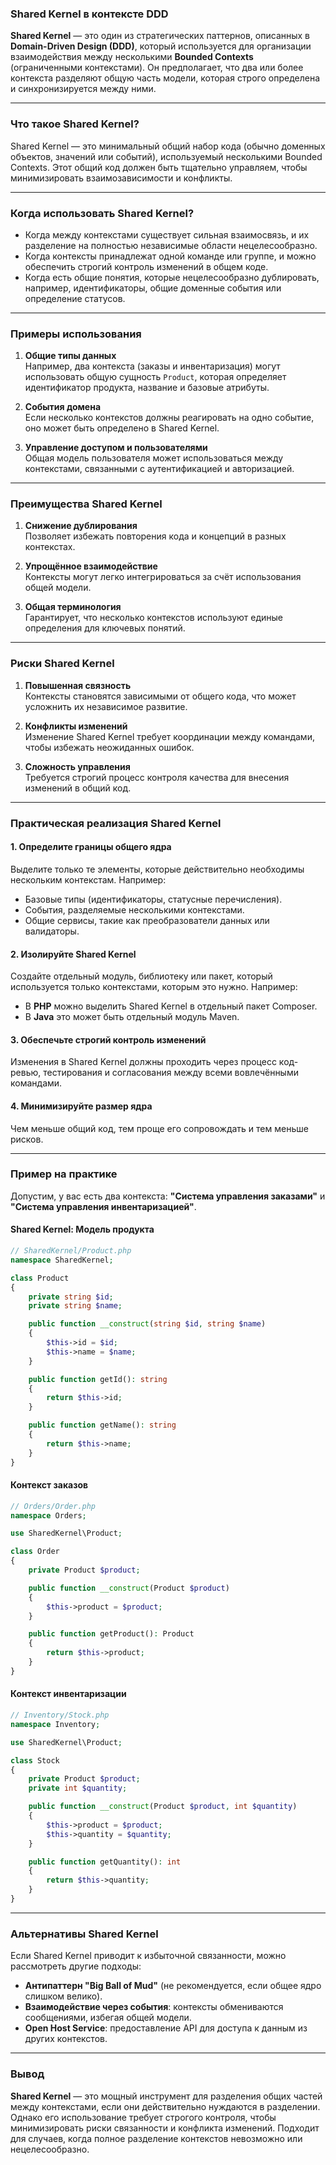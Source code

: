 ### **Shared Kernel в контексте DDD**

**Shared Kernel** — это один из стратегических паттернов, описанных в **Domain-Driven Design (DDD)**, который используется для организации взаимодействия между несколькими **Bounded Contexts** (ограниченными контекстами). Он предполагает, что два или более контекста разделяют общую часть модели, которая строго определена и синхронизируется между ними.

---

### **Что такое Shared Kernel?**
Shared Kernel — это минимальный общий набор кода (обычно доменных объектов, значений или событий), используемый несколькими Bounded Contexts. Этот общий код должен быть тщательно управляем, чтобы минимизировать взаимозависимости и конфликты.

---

### **Когда использовать Shared Kernel?**
- Когда между контекстами существует сильная взаимосвязь, и их разделение на полностью независимые области нецелесообразно.
- Когда контексты принадлежат одной команде или группе, и можно обеспечить строгий контроль изменений в общем коде.
- Когда есть общие понятия, которые нецелесообразно дублировать, например, идентификаторы, общие доменные события или определение статусов.

---

### **Примеры использования**
1. **Общие типы данных**  
   Например, два контекста (заказы и инвентаризация) могут использовать общую сущность `Product`, которая определяет идентификатор продукта, название и базовые атрибуты.

2. **События домена**  
   Если несколько контекстов должны реагировать на одно событие, оно может быть определено в Shared Kernel.

3. **Управление доступом и пользователями**  
   Общая модель пользователя может использоваться между контекстами, связанными с аутентификацией и авторизацией.

---

### **Преимущества Shared Kernel**
1. **Снижение дублирования**  
   Позволяет избежать повторения кода и концепций в разных контекстах.

2. **Упрощённое взаимодействие**  
   Контексты могут легко интегрироваться за счёт использования общей модели.

3. **Общая терминология**  
   Гарантирует, что несколько контекстов используют единые определения для ключевых понятий.

---

### **Риски Shared Kernel**
1. **Повышенная связность**  
   Контексты становятся зависимыми от общего кода, что может усложнить их независимое развитие.

2. **Конфликты изменений**  
   Изменение Shared Kernel требует координации между командами, чтобы избежать неожиданных ошибок.

3. **Сложность управления**  
   Требуется строгий процесс контроля качества для внесения изменений в общий код.

---

### **Практическая реализация Shared Kernel**
#### 1. **Определите границы общего ядра**
Выделите только те элементы, которые действительно необходимы нескольким контекстам. Например:
- Базовые типы (идентификаторы, статусные перечисления).
- События, разделяемые несколькими контекстами.
- Общие сервисы, такие как преобразователи данных или валидаторы.

#### 2. **Изолируйте Shared Kernel**
Создайте отдельный модуль, библиотеку или пакет, который используется только контекстами, которым это нужно. Например:
- В **PHP** можно выделить Shared Kernel в отдельный пакет Composer.
- В **Java** это может быть отдельный модуль Maven.

#### 3. **Обеспечьте строгий контроль изменений**
Изменения в Shared Kernel должны проходить через процесс код-ревью, тестирования и согласования между всеми вовлечёнными командами.

#### 4. **Минимизируйте размер ядра**
Чем меньше общий код, тем проще его сопровождать и тем меньше рисков.

---

### **Пример на практике**

Допустим, у вас есть два контекста: **"Система управления заказами"** и **"Система управления инвентаризацией"**.

#### **Shared Kernel: Модель продукта**
```php
// SharedKernel/Product.php
namespace SharedKernel;

class Product
{
    private string $id;
    private string $name;

    public function __construct(string $id, string $name)
    {
        $this->id = $id;
        $this->name = $name;
    }

    public function getId(): string
    {
        return $this->id;
    }

    public function getName(): string
    {
        return $this->name;
    }
}
```

#### **Контекст заказов**
```php
// Orders/Order.php
namespace Orders;

use SharedKernel\Product;

class Order
{
    private Product $product;

    public function __construct(Product $product)
    {
        $this->product = $product;
    }

    public function getProduct(): Product
    {
        return $this->product;
    }
}
```

#### **Контекст инвентаризации**
```php
// Inventory/Stock.php
namespace Inventory;

use SharedKernel\Product;

class Stock
{
    private Product $product;
    private int $quantity;

    public function __construct(Product $product, int $quantity)
    {
        $this->product = $product;
        $this->quantity = $quantity;
    }

    public function getQuantity(): int
    {
        return $this->quantity;
    }
}
```

---

### **Альтернативы Shared Kernel**
Если Shared Kernel приводит к избыточной связанности, можно рассмотреть другие подходы:
- **Антипаттерн "Big Ball of Mud"** (не рекомендуется, если общее ядро слишком велико).
- **Взаимодействие через события**: контексты обмениваются сообщениями, избегая общей модели.
- **Open Host Service**: предоставление API для доступа к данным из других контекстов.

---

### **Вывод**
**Shared Kernel** — это мощный инструмент для разделения общих частей между контекстами, если они действительно нуждаются в разделении. Однако его использование требует строгого контроля, чтобы минимизировать риски связанности и конфликта изменений. Подходит для случаев, когда полное разделение контекстов невозможно или нецелесообразно.